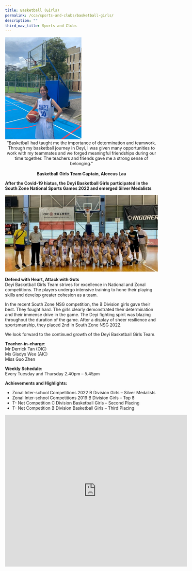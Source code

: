 ```yaml
---
title: Basketball (Girls)
permalink: /cca/sports-and-clubs/basketball-girls/
description: ""
third_nav_title: Sports and Clubs
---
```

<img style="width:50%" src="/images/CAPTAIN%20PICTURE.jpeg">
		
<center>		
“Basketball had taught me the importance of determination and teamwork. Through my basketball journey in Deyi, I was given many opportunities to work with my teammates and we forged meaningful friendships during our time together. The teachers and friends gave me a strong sense of belonging.”
<br><br>
<strong> Basketball Girls Team Captain, Aleceus Lau </strong></center>

**After the Covid-19 hiatus, the Deyi Basketball Girls participated in the South Zone National Sports Games 2022 and emerged Silver Medalists**

![](/images/HEADER%20PICTURE.jpeg)

**Defend with Heart, Attack with Guts** <br>
Deyi Basketball Girls Team strives for excellence in National and Zonal competitions. The players undergo intensive training to hone their playing skills and develop greater cohesion as a team.

In the recent South Zone NSG competition, the B Division girls gave their best. They fought hard. The girls clearly demonstrated their determination and their immense drive in the game. The Deyi fighting spirit was blazing throughout the duration of the game. After a display of sheer resilience and sportsmanship, they placed 2nd in South Zone NSG 2022.

We look forward to the continued growth of the Deyi Basketball Girls Team.

**Teacher-in-charge:** <br>
Mr Derrick Tan (OIC) <br>
Ms Gladys Wee (AIC) <br>
Miss Guo Zhen

**Weekly Schedule:** <br>
Every Tuesday and Thursday 2.40pm – 5.45pm

**Achievements and Highlights:**
* Zonal Inter-school Competitions 2022 B Division Girls – Silver Medalists
* Zonal Inter-school Competitions 2019 B Division Girls – Top 8
* T- Net Competition C Division Basketball Girls – Second Placing  
* T- Net Competition B Division Basketball Girls – Third Placing

<iframe allowfullscreen="true" height="500" width="600" frameborder="0" src="https://docs.google.com/presentation/d/e/2PACX-1vQIo9gA74iqV1qow_3TLfciZoRDyMh2tgbzzb1e1zwyB2EgYALueswq_oCPnZUokpYB1gzxm_rarNfx/embed?start=false&amp;loop=true&amp;delayms=10000"></iframe>